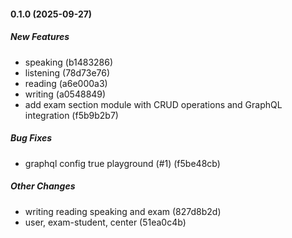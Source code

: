 #### 0.1.0 (2025-09-27)

##### New Features

- speaking (b1483286)
- listening (78d73e76)
- reading (a6e000a3)
- writing (a0548849)
- add exam section module with CRUD operations and GraphQL integration (f5b9b2b7)

##### Bug Fixes

- graphql config true playground (#1) (f5be48cb)

##### Other Changes

- writing reading speaking and exam (827d8b2d)
- user, exam-student, center (51ea0c4b)
